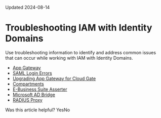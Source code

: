 Updated 2024-08-14
# Troubleshooting IAM with Identity Domains
Use troubleshooting information to identify and address common issues that can occur while working with IAM with Identity Domains.
  * [App Gateway](https://docs.oracle.com/en-us/iaas/Content/Identity/troubleshooting/app_gateway.htm#troubleshooting-app-gateway "Learn how to troubleshoot common App Gateway issues.")
  * [SAML Login Errors](https://docs.oracle.com/en-us/iaas/Content/Identity/troubleshooting/saml_login_errors/saml-login-errors.htm#troubleshooting "Identify SAML login error messages and learn steps to resolve them.")
  * [Upgrading App Gateway for Cloud Gate](https://docs.oracle.com/en-us/iaas/Content/Identity/troubleshooting/upgrade-for_cloudgate.htm#troubleshoot-upgrade-cloudgate "Troubleshoot the upgrade path for high-availability with multiple App Gateways.")
  * [Compartments](https://docs.oracle.com/en-us/iaas/Content/Identity/troubleshooting/compartments.htm#troubleshooting-compartments "Learn how to troubleshoot common compartments issues.")
  * [E-Business Suite Asserter](https://docs.oracle.com/en-us/iaas/Content/Identity/troubleshooting/ebs.htm#troubleshoot-common-issues "Learn how to troubleshoot common E-Business Suite Asserter issues.")
  * [Microsoft AD Bridge](https://docs.oracle.com/en-us/iaas/Content/Identity/troubleshooting/ms_ad_bridge.htm#trouble_ms_ad_bridge "Learn how to troubleshoot common Active Directory \(AD\) issues.")
  * [RADIUS Proxy](https://docs.oracle.com/en-us/iaas/Content/Identity/troubleshooting/radius-proxy.htm#troubleshooting-radius-proxy "Learn how to troubleshoot common RADIUS Proxy issues.")


Was this article helpful?
YesNo

